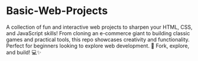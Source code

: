 # Basic-Web-Projects
A collection of fun and interactive web projects to sharpen your HTML, CSS, and JavaScript skills! From cloning an e-commerce giant to building classic games and practical tools, this repo showcases creativity and functionality. Perfect for beginners looking to explore web development. 🚀 Fork, explore, and build! 💻✨ 
